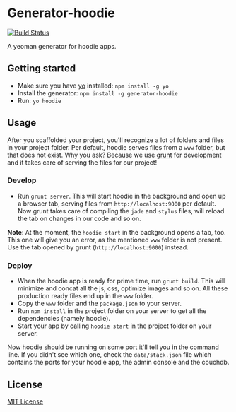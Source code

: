 # Generator-hoodie
[![Build Status](https://secure.travis-ci.org/ro-ka/generator-hoodie.png?branch=master)](https://travis-ci.org/ro-ka/generator-hoodie)

A yeoman generator for hoodie apps.

## Getting started
- Make sure you have [yo](https://github.com/yeoman/yo) installed:
    `npm install -g yo`
- Install the generator: `npm install -g generator-hoodie`
- Run: `yo hoodie`

## Usage
After you scaffolded your project, you'll recognize a lot of folders and files in your project folder. Per default, hoodie serves files from a `www` folder, but that does not exist. Why you ask? Because we use [grunt](http://gruntjs.com) for development and it takes care of serving the files for our project!

### Develop
- Run `grunt server`. This will start hoodie in the background and open up a browser tab, serving files from `http://localhost:9000` per default. Now grunt takes care of compiling the `jade` and `stylus` files, will reload the tab on changes in our code and so on.

**Note**: At the moment, the `hoodie start` in the background opens a tab, too. This one will give you an error, as the mentioned `www` folder is not present. Use the tab opened by grunt (`http://localhost:9000`) instead.

### Deploy
- When the hoodie app is ready for prime time, run `grunt build`. This will minimize and concat all the js, css, optimize images and so on. All these production ready files end up in the `www` folder.
- Copy the `www` folder and the `package.json` to your server.
- Run `npm install` in the project folder on your server to get all the dependencies (namely hoodie).
- Start your app by calling `hoodie start` in the project folder on your server.

Now hoodie should be running on some port it'll tell you in the command line. If you didn't see which one, check the `data/stack.json` file which contains the ports for your hoodie app, the admin console and the couchdb.

## License
[MIT License](http://en.wikipedia.org/wiki/MIT_License)
